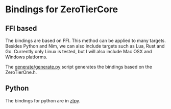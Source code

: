 # Bindings for ZeroTierCore

## FFI based

The bindings are based on FFI. This method can be applied to many targets.
Besides Python and Nim, we can also include targets such as Lua, Rust and
Go.  Currently only Linux is tested, but I will also include Mac OSX and
Windows platforms.

The [generate/generate.py](generate/generate.py) script generates
the bindings based on the ZeroTierOne.h.

## Python
The bindings for python are in [ztpy](ztpy).
